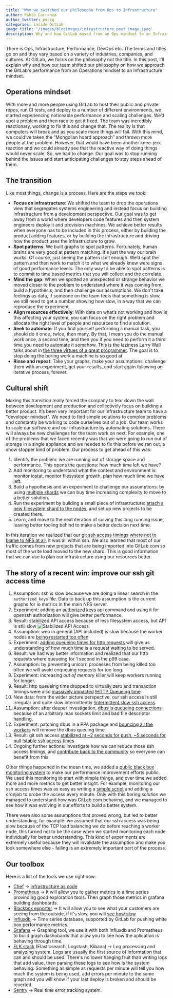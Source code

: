 ```yaml
---
title: "Why we switched our philosophy from Ops to Infrastructure"
author: Pablo Carranza
author_twitter: psczg
categories: inside GitLab
image_title: '/images/blogimages/infrastructure_post_image.jpeg'
description: Why and how GitLab moved from an Ops mindset to an Infrastructure mindset
---
```


There is Ops, Infrastructure, Performance, DevOps etc. The terms and titles go on and they vary based on a
variety of industries, companies, and cultures. At GitLab, we focus on the philosophy not the title. In this
post, I’ll explain why and how our team shifted our philosophy on how we approach the GitLab's performance
from an Operations mindset to an Infrastructure mindset.

<!-- more -->

## Operations mindset

With more and more people using GitLab to host their public and private repos, run CI tests, and deploy to a
number of different environments, we started experiencing noticeable performance and scaling challenges. We’d spot a problem and then race to get it fixed.
The team was incredibly reactionary, working to fix this and change that. The reality is that computers will
break and as you scale more things will fail. With this mind, we could’ve
taken the “Mongolian hoard approach” and thrown more people at the problem. However, that would have been
another knee-jerk reaction and we could already see that the reactive way of doing things would never scale.
So, we had to change. Our goal was to stop running behind the issues and start anticipating challenges to
stay steps ahead of them.

## The transition

Like most things, change is a process. Here are the steps we took:

* **Focus on infrastructure**: We shifted the team to drop the operations view that segregates systems engineering and instead focus on building infrastructure from a development perspective. Our goal was to get away from a world where developers code features and then system engineers deploy it and provision machines. We achieve better results when everyone has to be included in this process, either by building the product adding features, or by building the infrastructure and driving how the product uses the infrastructure to grow.
* **Spot patterns**: We built graphs to spot patterns. Fortunately, human brains are very good at pattern matching. It's just the way our brain works. Of course, just seeing the pattern isn’t enough. We’d spot the pattern and then work to match it to what we already knew were signs of good performance levels. The only way to be able to spot patterns is to commit to time based metrics that you will collect and the correlate.
* **Mind the gap**: When we spotted an unexpected or strange behavior we moved closer to the problem to understand where it was coming from, build a hypothesis, and then challenge our assumptions. We don't take feelings as data, if someone on the team feels that something is slow, we still need to get a number showing how slow, in a way that we can reproduce the experiment.
* **Align resources effectively**: With data on what’s not working and how is this affecting your system, you can focus on the right problem and allocate the right level of people and resources to find a solution.
* **Seek to automate**: If you find yourself performing a manual task, you should do it once, twice, then many. By that, I mean you do the manual work once, a second time, and then you if you need to perform it a third time you need to automate it somehow. This is the laziness Larry Wall talks about in [the three virtues of a great programmer](http://threevirtues.com/). The goal is to stop doing the boring work a machine is so good at.
* **Rinse and repeat**: Take your graphs, make your assumptions, challenge them with an experiment, get your results, and start again following an iterative process, forever.

## Cultural shift

Making this transition really forced the company to tear down the wall between development and production and
collectively focus on building a better product. It’s been very important
for our infrastructure team to have a "developer mindset". We need to find simple solutions to complex problems
and constantly be working to code ourselves out of a job.
Our team works to scale our software and our infrastructure by automating solutions.
There will always be new challenges for the team work on next.
For example, one of the problems that we faced recently was that we were going to run out
of storage in a single appliance and we needed to fix this before we ran out, a show stopper kind of problem.
Our process to get ahead of this was:

1. Identify the problem: we are running out of storage space and performance. This opens the questions: how much time left we have?
1. Add monitoring to understand what the context and environment is: monitor iostat, monitor filesystem growth, plan how much time we have left.
1. Build a hypothesis and an experiment to challenge our assumptions: by using [multiple shards](https://gitlab.com/gitlab-com/infrastructure/issues/139) we can buy time increasing complexity to move to a better solution.
1. Run the experiment by building a small piece of infrastructure: [attach a new filesystem shard to the nodes](https://gitlab.com/gitlab-com/infrastructure/issues/192), and set up new projects to be created there.
1. Learn, and move to the next iteration of solving this long running issue, leaving better tooling behind to make a better decision next time.

In this iteration we realized that our [git ssh access timings where not to blame to NFS at all](https://gitlab.com/gitlab-com/infrastructure/issues/59#note_13488035), it was all within ssh.
We also learned that most of our traffic comes from new projects that are being imported into GitLab.com so most of the write load moved to the new shard. This is good information that we can use to plan our infrastructure using our resources better.

## The story of a recent win: improve our ssh git access time

1. Assumption: ssh is slow because we are doing a linear search in the `authorized_keys` file. Data to back up this assumption is the current graphs for io metrics in the main NFS server.
1. Experiment: adding an [authorized keys](https://gitlab.com/gitlab-com/operations/issues/99) api command and using it for openssh authorization will give better performance.
1. Result: stabilized API access because of less filesystem access, but API is still slow ![Stabilized API Access](/images/blogimages/grape-internal-allowed-timings.png)
1. Assumption: web in general (API included) is slow because the worker nodes are [being restarted too often](https://gitlab.com/gitlab-com/operations/issues/276)
1. Experiment: [adding queueing times for http requests](https://gitlab.com/gitlab-com/operations/issues/264) will give us understanding of how much time is a request waiting to be served.
1. Result: we had way better information and realized that our http requests where queueing for 1 second in the p99 case.
1. Assumption: by preventing unicorn processes from being killed too often we will avoid enqueuing requests for too long.
1. Experiment: increasing _out of memory_ killer will keep workers running for longer.
1. Result: http queueing time dropped to virtually zero and transaction timings were also [massively impacted](https://gitlab.com/gitlab-com/operations/issues/276#note_12353835) [!HTTP Queueing time](/images/blogimages/http-queue-timings.png)
1. New data: from the wider picture perspective, our ssh access is still irregular and quite slow intermittently [!intermittent slow ssh access](/images/blogimages/slow-ssh-access.png)
1. Assumption: after deeper investigation, [dbus is queueing connections](https://gitlab.com/gitlab-com/infrastructure/issues/290#note_13536786) because of an arbitrary max sockets limit and bad file descriptor handling.
1. Experiment: patching dbus in a PPA package and [bouncing all the workers](https://gitlab.com/gitlab-com/infrastructure/issues/290#note_13607928) will remove the dbus queuing time.
1. Result: git ssh access [stabilized at ~2 seconds for push, ~5 seconds for pull](https://gitlab.com/gitlab-com/infrastructure/issues/290#note_13613187) [!stable ssh access times](/images/blogimages/stable-ssh-access.png)
1. Ongoing further actions: investigate how we can reduce those ssh access timings, and [contribute back to the community](https://gitlab.com/gitlab-com/infrastructure/issues/290#note_13613213) so everyone can benefit from this.

Other things happened in the mean time, we added a [public black box monitoring system](http://monitor.gitlab.net/) to make our performance improvement efforts public. We used this monitoring to start with simple things, and over time we added more and more metrics to get better insight.
For example, monitoring our ssh access times was as easy as writing a [simple script](https://gitlab.com/gitlab-org/gitlab-monitor) and adding a cronjob to probe the access every minute. Only with this _boring solution_ we managed to understand how was GitLab.com behaving, and we managed to see how it was evolving in our efforts to build a better system.

There were also some assumptions that proved wrong, but led to better understanding, for example: we assumed that our ssh access was being slow because of the TCP load balancing we do before reaching a worker node, this turned not to be the case when we started monitoring each node individually for better understanding.
This kind of experiments are extremely useful because they will invalidate the assumption and make you look somewhere else - failing is an extremely important part of the process.

## Our toolbox

Here is a list of the tools we use right now:

- [Chef](https://www.chef.io/chef/) -> [infrastructure as code](https://www.thoughtworks.com/es/insights/blog/infrastructure-code-reason-smile)
- [Prometheus](https://github.com/prometheus) -> It will allow you to gather metrics in a time series provinding good exploration tools. Then graph those metrics in grafana building dashboards.
- [Blackbox exporter](https://github.com/prometheus/blackbox_exporter) -> It will allow you to see what your customers are seeing from the outside, if it's slow, you will [see how slow](http://monitor.gitlab.net/dashboard/db/gitlab-status)
- [Influxdb](https://influxdata.com/) -> Time series database, supported by GitLab for pushing white box performance metrics.
- [Grafana](http://grafana.org/) -> Graphing tool, we use it with both Influxdb and Prometheus to build graph dashobards that allow you to see how the aplication is behaving through time.
- [ELK stack](https://www.elastic.co/webinars/introduction-elk-stack) (Elasticsearch, Logstash, Kibana) -> Log processing and analyzing system. Logs are usually the first source of information that can and should be used. There's no lower hanging fruit than writing logs that add value, then parsing these logs to see how is the system behaving. Something as simple as requests per minute will tell you how much the system is being used, add errors per minute to the same graph and you will know if your last deploy is broken and should be reverted.
- [Sentry](https://getsentry.com/welcome/) -> Real time error tracking system.
